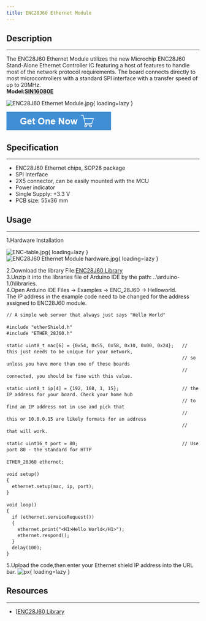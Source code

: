 ```yaml
---
title: ENC28J60 Ethernet Module
---
```


## Description
-----------

The ENC28J60 Ethernet Module utilizes the new Microchip ENC28J60 Stand-Alone Ethernet Controller IC featuring a host of features to handle most of the network protocol requirements. The board connects directly to most microcontrollers with a standard SPI interface with a transfer speed of up to 20MHz.  
**Model:[SIN16080E](http://www.elecrow.com/enc28j60-ethernet-module-p-587.html)**

![ENC28J60 Ethernet Module.jpg](https://wiki.elecrow.com/images/thumb/a/ad/ENC28J60_Ethernet_Module.jpg/400px-ENC28J60_Ethernet_Module.jpg){ loading=lazy }

[![Alt text](./assets/images/Get_one_now.png)](https://www.elecrow.com/enc28j60-ethernet-module-p-587.html?wiki "Title text")

## Specification
-------------

- ENC28J60 Ethernet chips, SOP28 package
- SPI Interface
- 2X5 connector, can be easily mounted with the MCU
- Power indicator
- Single Supply: +3.3 V
- PCB size: 55x36 mm

## Usage
-----

1.Hardware Installation

![ENC-table.jpg](https://wiki.elecrow.com/images/d/d7/ENC-table.jpg){ loading=lazy }
![ENC28J60 Ethernet Module hardware.jpg](https://wiki.elecrow.com/images/thumb/d/dc/ENC28J60_Ethernet_Module_hardware.jpg/500px-ENC28J60_Ethernet_Module_hardware.jpg){ loading=lazy }

2.Download the library File:[ENC28J60 Library](https://wiki.elecrow.com/images/a/aa/Arduino_library_for_ENC28J60.zip)  
3.Unzip it into the libraries file of Arduino IDE by the path: ..\\arduino-1.0\\libraries.  
4.Open Arduino IDE Files -&gt; Examples -&gt; ENC\_28J60 -&gt; Helloworld.  
The IP address in the example code need to be changed for the address assigned to ENC28J60 module.

```
// A simple web server that always just says "Hello World"

#include "etherShield.h"
#include "ETHER_28J60.h"

static uint8_t mac[6] = {0x54, 0x55, 0x58, 0x10, 0x00, 0x24};   // this just needs to be unique for your network, 
                                                                // so unless you have more than one of these boards
                                                                // connected, you should be fine with this value.
                                                           
static uint8_t ip[4] = {192, 168, 1, 15};                       // the IP address for your board. Check your home hub
                                                                // to find an IP address not in use and pick that
                                                                // this or 10.0.0.15 are likely formats for an address
                                                                // that will work.

static uint16_t port = 80;                                      // Use port 80 - the standard for HTTP

ETHER_28J60 ethernet;

void setup()
{ 
  ethernet.setup(mac, ip, port);
}

void loop()
{
  if (ethernet.serviceRequest())
  {
    ethernet.print("<H1>Hello World</H1>");
    ethernet.respond();
  }
  delay(100);
}
```

5.Upload the code,then enter your Ethernet shield IP address into the URL bar.
![px](https://wiki.elecrow.com/images/4/4b/ENC28J60_Ethernet_Module_test_result.jpg){ loading=lazy }

## Resources
---------

- [[ENC28J60 Library](https://wiki.elecrow.com/images/a/aa/Arduino_library_for_ENC28J60.zip)